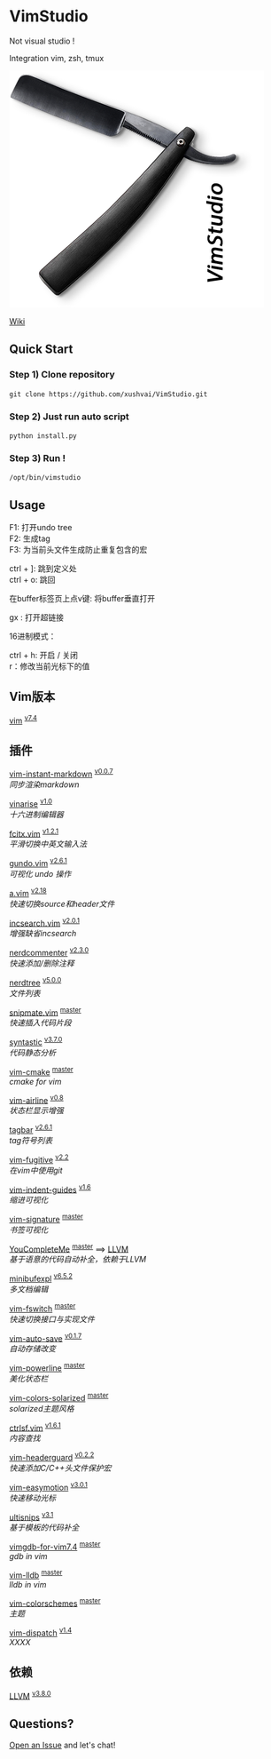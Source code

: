 # VimStudio  
Not visual studio !  

Integration vim, zsh, tmux   

![1000](resource/logo_1.png)  

[Wiki](https://github.com/xushvai/VimStudio/wiki)

## Quick Start  

### Step 1) Clone repository  
```
git clone https://github.com/xushvai/VimStudio.git  
```

### Step 2) Just run auto script 
```
python install.py 
```

### Step 3) Run !
```
/opt/bin/vimstudio  
```

## Usage    

F1: 打开undo tree  
F2: 生成tag  
F3: 为当前头文件生成防止重复包含的宏

ctrl + ]: 跳到定义处  
ctrl + o: 跳回

在buffer标签页上点v键: 将buffer垂直打开

gx : 打开超链接



16进制模式：


ctrl + h: 开启 / 关闭  
r：修改当前光标下的值

## Vim版本
<a name="">[vim][0-1]</a> <sup>[v7.4][0-2]</sup>  

## 插件  

<a name="">[vim-instant-markdown][1-1]</a> <sup>[v0.0.7][1-2]</sup>  
*同步渲染markdown*

<a name="">[vinarise][2-1]</a> <sup>[v1.0][2-2]</sup>  
*十六进制编辑器*

<a name="">[fcitx.vim][3-1]</a> <sup>[v1.2.1][3-2]</sup>  
*平滑切换中英文输入法*

<a name="">[gundo.vim][4-1]</a> <sup>[v2.6.1][4-2]</sup>  
*可视化 undo 操作*

<a name="">[a.vim][5-1]</a> <sup>[v2.18][5-2]</sup>  
*快速切换source和header文件*

<a name="">[incsearch.vim][6-1]</a> <sup>[v2.0.1][6-2]</sup>  
*增强缺省incsearch*

<a name="">[nerdcommenter][7-1]</a> <sup>[v2.3.0][7-2]</sup>  
*快速添加/删除注释*

<a name="">[nerdtree][8-1]</a> <sup>[v5.0.0][8-2]</sup>  
*文件列表*

<a name="">[snipmate.vim][9-1]</a> <sup>[master][9-2]</sup>  
*快速插入代码片段*

<a name="">[syntastic][10-1]</a> <sup>[v3.7.0][10-2]</sup>  
*代码静态分析*

<a name="">[vim-cmake][11-1]</a> <sup>[master][11-2]</sup>  
*cmake for vim*

<a name="">[vim-airline][12-1]</a> <sup>[v0.8][12-2]</sup>  
*状态栏显示增强*

<a name="">[tagbar][13-1]</a> <sup>[v2.6.1][13-2]</sup>  
*tag符号列表*

<a name="">[vim-fugitive][14-1]</a> <sup>[v2.2][14-2]</sup>  
*在vim中使用git*

<a name="">[vim-indent-guides][15-1]</a> <sup>[v1.6][15-2]</sup>  
*缩进可视化*

<a name="">[vim-signature][16-1]</a> <sup>[master][16-2]</sup>  
*书签可视化*

<a name="">[YouCompleteMe][17-1]</a> <sup>[master][17-2]</sup> ==> [LLVM](#llvm)   
*基于语意的代码自动补全，依赖于LLVM*  

<a name="">[minibufexpl][18-1]</a> <sup>[v6.5.2][18-2]</sup>  
*多文档编辑*

<a name="">[vim-fswitch][19-1]</a> <sup>[master][19-2]</sup>  
*快速切换接口与实现文件*

<a name="">[vim-auto-save][20-1]</a> <sup>[v0.1.7][20-2]</sup>  
*自动存储改变*

<a name="">[vim-powerline][21-1]</a> <sup>[master][21-2]</sup>  
*美化状态栏*

<a name="">[vim-colors-solarized][22-1]</a> <sup>[master][22-2]</sup>  
*solarized主题风格*

<a name="">[ctrlsf.vim][23-1]</a> <sup>[v1.6.1][23-2]</sup>  
*内容查找*

<a name="">[vim-headerguard][24-1]</a> <sup>[v0.2.2][24-2]</sup>  
*快速添加C/C++头文件保护宏*

<a name="">[vim-easymotion][25-1]</a> <sup>[v3.0.1][25-2]</sup>  
*快速移动光标*

<a name="">[ultisnips][26-1]</a> <sup>[v3.1][26-2]</sup>  
*基于模板的代码补全*

<a name="">[vimgdb-for-vim7.4][28-1]</a> <sup>[master][28-2]</sup>  
*gdb in vim*

<a name="">[vim-lldb][29-1]</a> <sup>[master][29-2]</sup>  
*lldb in vim*

<a name="">[vim-colorschemes][30-1]</a> <sup>[master][30-2]</sup>  
*主题*  

<a name="">[vim-dispatch][31-1]</a> <sup>[v1.4][31-2]</sup>  
*XXXX*     

## 依赖     
<a name="llvm">[LLVM][27-1]</a> <sup>[v3.8.0][27-2]</sup>  

## Questions?  

[Open an Issue](https://github.com/xushvai/VimStudio/issues/new) and let's chat! 

[0-1]:https://github.com/vim/vim
[0-2]:https://github.com/vim/vim/releases/tag/v7.4
[1-1]:https://github.com/suan/vim-instant-markdown
[1-2]:https://github.com/suan/vim-instant-markdown/releases/tag/v0.0.7
[2-1]:https://github.com/Shougo/vinarise.vim
[2-2]:https://github.com/Shougo/vinarise.vim/releases/tag/ver.1.0
[3-1]:https://github.com/lilydjwg/fcitx.vim
[3-2]:https://github.com/lilydjwg/fcitx.vim/releases/tag/1.2.1
[4-1]:http://github.com/sjl/gundo.vim.git
[4-2]:https://github.com/sjl/gundo.vim/releases/tag/v2.6.1
[5-1]:https://github.com/vim-scripts/a.vim
[5-2]:https://github.com/vim-scripts/a.vim/releases/tag/2.18
[6-1]:https://github.com/haya14busa/incsearch.vim
[6-2]:https://github.com/haya14busa/incsearch.vim/releases/tag/v2.0.1
[7-1]:https://github.com/scrooloose/nerdcommenter.git
[7-2]:https://github.com/scrooloose/nerdcommenter/releases/tag/2.3.0
[8-1]:https://github.com/scrooloose/nerdtree.git
[8-2]:https://github.com/scrooloose/nerdtree/releases/tag/5.0.0
[9-1]:https://github.com/msanders/snipmate.vim.git
[9-2]:https://github.com/msanders/snipmate.vim.git
[10-1]:https://github.com/scrooloose/syntastic
[10-2]:https://github.com/scrooloose/syntastic/releases/tag/3.7.0
[11-1]:https://github.com/vhdirk/vim-cmake.git
[11-2]:https://github.com/vhdirk/vim-cmake.git
[12-1]:https://github.com/bling/vim-airline
[12-2]:https://github.com/vim-airline/vim-airline/releases/tag/v0.8
[13-1]:https://github.com/majutsushi/tagbar
[13-2]:https://github.com/majutsushi/tagbar/releases/tag/v2.6.1
[14-1]:https://github.com/tpope/vim-fugitive.git
[14-2]:https://github.com/tpope/vim-fugitive/releases/tag/v2.2
[15-1]:https://github.com/nathanaelkane/vim-indent-guides.git
[15-2]:https://github.com/nathanaelkane/vim-indent-guides/releases/tag/1.6
[16-1]:https://github.com/kshenoy/vim-signature
[16-2]:https://github.com/kshenoy/vim-signature
[17-1]:https://github.com/Valloric/YouCompleteMe.git
[17-2]:https://github.com/Valloric/YouCompleteMe.git
[18-1]:https://github.com/fholgado/minibufexpl.vim
[18-2]:https://github.com/fholgado/minibufexpl.vim/releases/tag/v6.5.2
[19-1]:https://github.com/derekwyatt/vim-fswitch.git
[19-2]:https://github.com/derekwyatt/vim-fswitch.git
[20-1]:https://github.com/vim-scripts/vim-auto-save.git
[20-2]:https://github.com/vim-scripts/vim-auto-save/releases/tag/0.1.7
[21-1]:https://github.com/Lokaltog/vim-powerline.git
[21-2]:https://github.com/Lokaltog/vim-powerline.git
[22-1]:https://github.com/altercation/vim-colors-solarized.git
[22-2]:https://github.com/altercation/vim-colors-solarized.git
[23-1]:https://github.com/dyng/ctrlsf.vim.git
[23-2]:https://github.com/dyng/ctrlsf.vim/releases/tag/1.6.1
[24-1]:https://github.com/drmikehenry/vim-headerguard.git
[24-2]:https://github.com/drmikehenry/vim-headerguard/releases/tag/v0.2.2
[25-1]:https://github.com/easymotion/vim-easymotion.git
[25-2]:https://github.com/easymotion/vim-easymotion/releases/tag/v3.0.1
[26-1]:https://github.com/SirVer/ultisnips.git
[26-2]:https://github.com/SirVer/ultisnips/releases/tag/3.1
[27-1]:https://github.com/llvm-mirror/llvm
[27-2]:http://llvm.org/releases/download.html
[28-1]:https://sourceforge.net/projects/clewn/files/vimGdb/
[28-2]:https://github.com/larrupingpig/vimgdb-for-vim7.4
[29-1]:https://github.com/gilligan/vim-lldb
[29-2]:https://github.com/gilligan/vim-lldb
[30-1]:https://github.com/flazz/vim-colorschemes
[30-2]:https://github.com/flazz/vim-colorschemes
[31-1]:https://github.com/tpope/vim-dispatch  
[31-2]:https://github.com/tpope/vim-dispatch/releases/tag/v1.4
